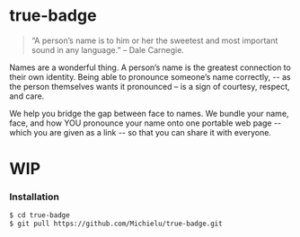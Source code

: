 # true-badge

> “A person’s name is to him or her the sweetest and most important sound in any language.” – Dale Carnegie.

Names are a wonderful thing. A person’s name is the greatest connection to their own identity. Being able to pronounce someone’s name correctly, -- as the person themselves wants it pronounced – is a sign of courtesy, respect, and care.

We help you bridge the gap between face to names. We bundle your name, face, and how YOU pronounce your name onto one portable web page -- which you are given as a link -- so that you can share it with everyone.  


# WIP

### Installation

```sh
$ cd true-badge
$ git pull https://github.com/Michielu/true-badge.git
```